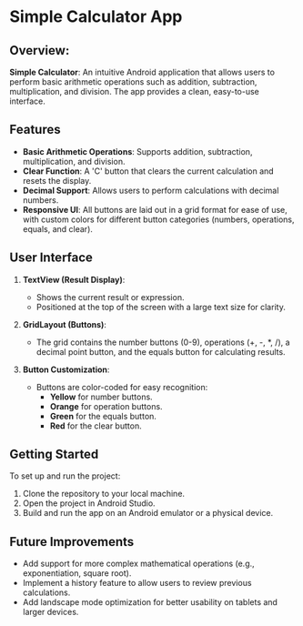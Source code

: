 # Simple Calculator App

## Overview:

**Simple Calculator**: An intuitive Android application that allows users to perform basic arithmetic operations such as addition, subtraction, multiplication, and division. 
The app provides a clean, easy-to-use interface.

## Features

- **Basic Arithmetic Operations**: Supports addition, subtraction, multiplication, and division.
- **Clear Function**: A 'C' button that clears the current calculation and resets the display.
- **Decimal Support**: Allows users to perform calculations with decimal numbers.
- **Responsive UI**: All buttons are laid out in a grid format for ease of use, with custom colors for different button categories (numbers, operations, equals, and clear).

## User Interface

1. **TextView (Result Display)**: 
   - Shows the current result or expression. 
   - Positioned at the top of the screen with a large text size for clarity.

2. **GridLayout (Buttons)**: 
   - The grid contains the number buttons (0-9), operations (+, -, *, /), a decimal point button, and the equals button for calculating results.

3. **Button Customization**: 
   - Buttons are color-coded for easy recognition:
     - **Yellow** for number buttons.
     - **Orange** for operation buttons.
     - **Green** for the equals button.
     - **Red** for the clear button.

## Getting Started

To set up and run the project:

1. Clone the repository to your local machine.
2. Open the project in Android Studio.
3. Build and run the app on an Android emulator or a physical device.

## Future Improvements

- Add support for more complex mathematical operations (e.g., exponentiation, square root).
- Implement a history feature to allow users to review previous calculations.
- Add landscape mode optimization for better usability on tablets and larger devices.
